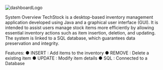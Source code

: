 
![dashboardLogo](https://github.com/user-attachments/assets/cf08a514-2a94-4577-af28-ec58f0d576af)

System Overview
TechStock is a desktop-based inventory management application developed using Java
and a graphical user interface (GUI). It is intended to assist users manage stock items more
efficiently by allowing essential inventory actions such as item insertion, deletion, and updating.
The system is linked to a SQL database, which guarantees data preservation and integrity.

Features:
  ● INSERT : Add items to the inventory
  ● REMOVE : Delete a existing item
  ● UPDATE : Modify item details
  ● SQL : Connected to a Database
